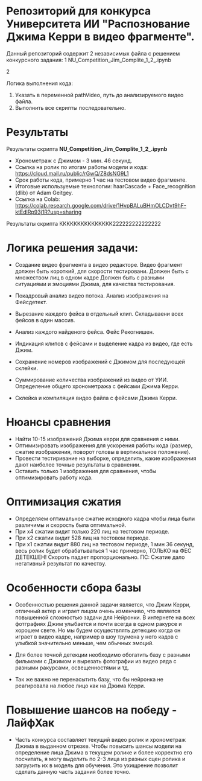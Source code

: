 # Репозиторий для конкурса Университета ИИ "Распознование Джима Керри в видео фрагменте".

Данный репозиторий содержит 2 независимых файла с решением конкурсного задания:
1
NU_Competition_Jim_Complite_1_2_.ipynb

2


Логика выполнения кода:
1) Указать в переменной pathVideo, путь до анализируемого видео файла.
2) Выполнить все скрипты последовательно.

# Результаты

Результаты скрипта **NU_Competition_Jim_Complite_1_2_.ipynb**
- Хронометраж с Джимом - 3 мин. 46 секунд.
- Ссылка на ролик по итогам работы модели и кода:
https://cloud.mail.ru/public/rGwQ/Z8dsNG9L1
- Срок работы кода, примерно 1 час на тестовом видео фрагменте.
- Итоговые используемые технологии:
haarCascade + Face_recognition (dlib) от Adam Geitgey.
- Ссылка на Colab:
https://colab.research.google.com/drive/1HvpBALuBHmOLCDvt9hF-ktEdlRp93j1R?usp=sharing

Результаты скрипта ККККККККККККККК222222222222222

# **Логика решения задачи:**

- Создание видео фрагмента в видео редакторе. 
Видео фрагмент должен быть короткий, для скорости тестировани.
Должен быть с множеством лиц в одном кадре
Должен быть с разными ситуациями и эмоциями Джима, для качества тестирования.

- Покадровый анализ видео потока. Анализ изображения на Фейсдетект.
- Вырезание каждого фейса в отдельный клип. Складываени всех фейсов в один массив.
- Анализ каждого найденого фейса. Фейс Рекогнишен.
- Индикация клипов с фейсами и выделение кадра из видео, где есть Джим.
- Сохранение номеров изображений с Джимом для последующей склейки.
- Суммирование количества изображений из видео от УИИ. Определение общего хронометража с фейсами Джима Керри.
- Склейка и компиляция видео файла с фейсами Джима Керри.

# **Нюансы сравнения**
- Найти 10-15 изображений Джима керри для сравнения с ними.
- Оптимизировать изображения для ускорения работы кода (размер, сжатие изображения, поворот головы в вертикальное положение).
- Провести тестиривание на выборке, определить, какие изображения дают наиболее точные результаты в сравнении.
- Оставить только 1 изображения для сравнения, чтобы оптимизировать работу кода.

# **Оптимизация сжатия**
- Определяем оптимальное сжатие исходного кадра чтобы лица были различимы и скорость была оптимальной.
- При х4 сжатии видит только 220 лиц на тестовом периоде.
- При х2 сжатии видит 528 лиц на тестовом периоде.
- При х1 сжатии видит 880 лиц на тестовом периоде, 1 мин 36 секунд, весь ролик будет обрабатываться 1 час примерно, ТОЛЬКО на ФЕС ДЕТЕКШЕН!
Скороть падает пропорционально.
ПС: Сжатие дало негативный результат по качеству.

# **Особенности сбора базы**
- Особенностью решения данной задачи является, что Джим Керри, отличный актер и играет лицом очень изменчиво, что является повышенной сложностью задачи для Нейронки.
В интернете на всех фотграфиях Джим улыбается и почти всегда в одном ракурсе и хорошем свете.
Но мы будем осуществлять детекцию когда он играет в видео кадре, например в шоу трумена у него кадов с улыбкой значительно меньше, чем обычных эмоций.

- Для более точной детекции необходимо обогатить базу с разными фильмами с Джимом и вырезать фотографии из видео ряда с разными ракурсами, освещенностями и тд.

- Так же важно не перенасытить базу, что бы нейронка не реагировала на любое лицо как на Джима Керри.

# **Повышение шансов на победу - ЛайфХак**
- Часть конкурса составляет текущий видео ролик и хронометраж Джима в выданном отрезке.
Чтобы повысить шансы модели на определение лица Джима в текущем ролике и более корректно его посчитать, я могу выделить по 2-3 лица из разных сцен ролика и загрузить их в модель для обучения.
Это ухищрение позволит сделать данную часть задания более точно.
